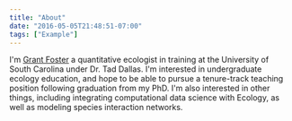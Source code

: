 ```yaml
---
title: "About"
date: "2016-05-05T21:48:51-07:00"
tags: ["Example"]
---
```


I'm [Grant Foster](https://github.com/GTFoster) a quantitative ecologist in training at the University of South Carolina under Dr. Tad Dallas. I'm interested in undergraduate ecology education, and hope to be able to pursue a tenure-track teaching position following graduation from my PhD. I'm also interested in other things, including integrating computational data science with Ecology, as well as modeling species interaction networks. 
